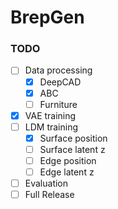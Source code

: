 # BrepGen

### TODO
- [ ] Data processing
  - [x] DeepCAD
  - [x] ABC
  - [ ] Furniture
- [x] VAE training
- [ ] LDM training
  - [x] Surface position
  - [ ] Surface latent z
  - [ ] Edge position
  - [ ] Edge latent z
- [ ] Evaluation
- [ ] Full Release
